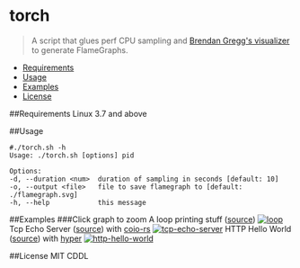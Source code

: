 # torch
> A script that glues perf CPU sampling and [Brendan Gregg's visualizer](https://github.com/brendangregg/FlameGraph) to generate FlameGraphs.

* [Requirements](#requirements)
* [Usage](#usage)
* [Examples](#examples)
* [License](#license)

##Requirements
Linux 3.7 and above

##Usage
```
#./torch.sh -h
Usage: ./torch.sh [options] pid

Options:
-d, --duration <num>  duration of sampling in seconds [default: 10]
-o, --output <file>   file to save flamegraph to [default: ./flamegraph.svg]
-h, --help            this message
```

##Examples
###Click graph to zoom
A loop printing stuff ([source](https://github.com/mrhooray/torch/blob/master/examples/loop.rs))
[![loop](https://cdn.rawgit.com/mrhooray/torch/master/examples/loop.svg)](https://cdn.rawgit.com/mrhooray/torch/master/examples/loop.svg)
Tcp Echo Server ([source](https://github.com/mrhooray/torch/blob/master/examples/tcp-echo-server.rs)) with [coio-rs](https://github.com/zonyitoo/coio-rs)
[![tcp-echo-server](https://cdn.rawgit.com/mrhooray/torch/master/examples/tcp-echo-server.svg)](https://cdn.rawgit.com/mrhooray/torch/master/examples/tcp-echo-server.svg)
HTTP Hello World ([source](https://github.com/mrhooray/torch/blob/master/examples/http-hello-world.rs)) with [hyper](https://github.com/hyperium/hyper)
[![http-hello-world](https://cdn.rawgit.com/mrhooray/torch/master/examples/http-hello-world.svg)](https://cdn.rawgit.com/mrhooray/torch/master/examples/http-hello-world.svg)

##License
MIT
CDDL
